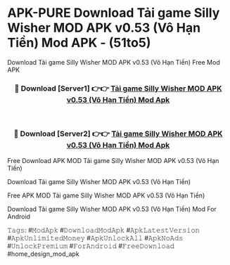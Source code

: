 # APK-PURE Download Tải game Silly Wisher MOD APK v0.53 (Vô Hạn Tiền) Mod APK - (51to5)
Download Tải game Silly Wisher MOD APK v0.53 (Vô Hạn Tiền) Free Mod APK

<div align="center">
<h3>🔴 Download [Server1] 👉👉 <a href="https://apk-comot.site?title=Tải_game_Silly_Wisher_MOD_APK_v0.53_(Vô_Hạn_Tiền)">Tải game Silly Wisher MOD APK v0.53 (Vô Hạn Tiền) Mod Apk</a></h3><br>

<h3>🔴 Download [Server2] 👉👉 <a href="https://apk-comot.site?title=Tải_game_Silly_Wisher_MOD_APK_v0.53_(Vô_Hạn_Tiền)">Tải game Silly Wisher MOD APK v0.53 (Vô Hạn Tiền) Mod Apk</a></h3>
</div>


Free Download APK MOD Tải game Silly Wisher MOD APK v0.53 (Vô Hạn Tiền)

Download Tải game Silly Wisher MOD APK v0.53 (Vô Hạn Tiền) 

Free APK MOD Tải game Silly Wisher MOD APK v0.53 (Vô Hạn Tiền) 

Download Tải game Silly Wisher MOD APK v0.53 (Vô Hạn Tiền) Mod For Android

𝚃𝚊𝚐𝚜: #𝙼𝚘𝚍𝙰𝚙𝚔 #𝙳𝚘𝚠𝚗𝚕𝚘𝚊𝚍𝙼𝚘𝚍𝙰𝚙𝚔 #𝙰𝚙𝚔𝙻𝚊𝚝𝚎𝚜𝚝𝚅𝚎𝚛𝚜𝚒𝚘𝚗 #𝙰𝚙𝚔𝚄𝚗𝚕𝚒𝚖𝚒𝚝𝚎𝚍𝙼𝚘𝚗𝚎𝚢 #𝙰𝚙𝚔𝚄𝚗𝚕𝚘𝚌𝚔𝙰𝚕𝚕 #𝙰𝚙𝚔𝙽𝚘𝙰𝚍𝚜 #𝚄𝚗𝚕𝚘𝚌𝚔𝙿𝚛𝚎𝚖𝚒𝚞𝚖 #𝙵𝚘𝚛𝙰𝚗𝚍𝚛𝚘𝚒𝚍 #𝙵𝚛𝚎𝚎𝙳𝚘𝚠𝚗𝚕𝚘𝚊𝚍 #home_design_mod_apk